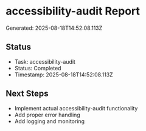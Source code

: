 # accessibility-audit Report

Generated: 2025-08-18T14:52:08.113Z

## Status
- Task: accessibility-audit
- Status: Completed
- Timestamp: 2025-08-18T14:52:08.113Z

## Next Steps
- Implement actual accessibility-audit functionality
- Add proper error handling
- Add logging and monitoring

